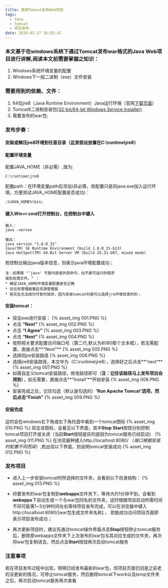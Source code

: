 ```yaml
---
title: 使用Tomcat发布Web项目
tags:
  - Java
  - tomcat
  - 项目发布
date: 2018-01-27 16:02:41
---
```



### 本文基于在windows系统下通过Tomcat发布war格式的Java Web项目进行讲解,阅读本文前需要掌握之知识：
1. Windows系统环境变量的配置
2. Windows下一般二进制（exe）文件安装

### 需要用到的依赖、文件：
1. 64位jre8（Java Runtime Environment）Java运行环境（官网[下载页面](http://www.oracle.com/technetwork/java/javase/downloads/java-archive-javase8-2177648.html)）
2. Tomcat8二进制安装包[(32-bit/64-bit Windows Service Installer)](http://mirrors.hust.edu.cn/apache/tomcat/tomcat-8/v8.5.27/bin/apache-tomcat-8.5.27.exe)
3. 需要发布的war包;
<!--more-->
### 发布步奏：
#### 安装或解压jre8环境到任意目录（这里假设放置在C:\runtime\jre8）

#### 配置环境变量

配置JAVA_HOME（非必需）,值为:
```
C:\runtime\jre8
```
配置path：在环境变量path后添加(非必需，改配置只是将java.exe加入运行环境，方便测试JAVA_HOME配置是否成功)：
```
;%JAVA_HOME%\bin;
```

#### 键入Win+r cmd打开控制台，在控制台中键入
```
输入：
java -verson

输出：
java version "1.8.0_31"
Java(TM) SE Runtime Environment (build 1.8.0_31-b13)
Java HotSpot(TM) 64-Bit Server VM (build 25.31-b07, mixed mode)
```

  若控制台输出java版本信息，则表示java环境配置成功；

    注：如果报 "‘java' 不是内部或外部命令，也不是可运行的程序
    或批处理文件。" ：
    * 确定JAVA_HOME环境变量配置是否正确
    * 在任务管理器重启资源管理器
    * 若实在无法成功可暂时放弃，因为安装tomcat时是可以选择jre环境目录的的；


#### 安装tomcat：
  * 双击exe进行安装：
  {% asset_img  001.PNG %}
  * 点击 **“Next”**
  {% asset_img  002.PNG %}
  * 点击 **“I Agree”**
  {% asset_img  003.PNG %}
  * 点击 **“Next”**
  {% asset_img  004.PNG %}
  * 按照相关要求配置访问端口号（第二行,默认为8080那个文本框），若无需配置，直接点击**“Next”**
  {% asset_img  005.PNG %}
  * 选择则jre安装路径
  {% asset_img  006.PNG %}
  * 选择jre8安装路径，本文中为（C:\runtime\jre8），选择好之后点击**”next“**
  {% asset_img  007.PNG %}
  * 如需自定义tomcat安装路径，修改路径即可（**注：记住该路径马上发布项目会用到**），如无需要，直接点击**”Install“**开始安装
  {% asset_img  008.PNG %}
  * 安装完成之后，记住勾选（默认是勾选的）**'Run Apache Tomcat'**选项，然后点击**“Finish”**
  {% asset_img  009.PNG %}

#### 安装完成
这时会在windows右下角或右下角托盘中看到一个tomcat图标
{% asset_img  010.PNG %}
双击该图标，会看见以下界面，其中**Stop** **Start**按钮分别控制tomcat项目打开或关闭（当前**Start**按钮是灰的是因为tomcat服务已经启动）
{% asset_img  011.PNG %}
在浏览器种键入http://localhost:8080/ （*端口根据安装时配置不同而异*）,若出现以下界面，则说明tomcat安装成功
{% asset_img  012.PNG %}

### 发布项目

* 进入上一步安装tomcat时所选择的文件夹，会看到以下目录结构：
{% asset_img  013.PNG %}

* 将要发布的war包复制到**webapps**文件夹下，等待大约1分钟不到，会看到**webapps**下自动生成一个与war包同名的文件夹，这时根据项目启动所需时间不同可能需1~3分钟时间左右等待项目发布完成，可以在浏览器中键入http://localhost:8080/[war包生成文件夹名称] ， 若能成功访问项目页面即表示项目发布成功；

* 再次更新项目时，建议先通过tomcat操作界面点击**Stop**按钮停止tomcat服务后，删除原webapps文件夹下上次发布的war包与其对应生成的文件夹，再次将war包复制进去，然后点击**Start**按钮再次启动tomcat服务

### 注意事项
若在项目发布过程中出现，明明已经发布最新的war包，但项目页面仍旧是之前老的没更新的情况，可停止tomcat服务，然后删除tomcat下*work*以及*temp*文件夹之后，再次启动tomcat服务再次查看


